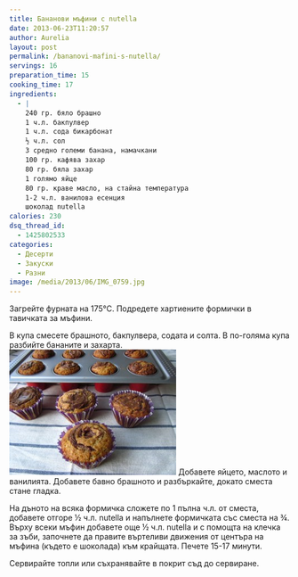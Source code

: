 ```yaml
---
title: Бананови мъфини с nutella
date: 2013-06-23T11:20:57
author: Aurelia
layout: post
permalink: /bananovi-mafini-s-nutella/
servings: 16
preparation_time: 15
cooking_time: 17
ingredients:
  - |
    240 гр. бяло брашно
    1 ч.л. бакпулвер
    1 ч.л. сода бикарбонат
    ½ ч.л. сол
    3 средно големи банана, намачкани
    100 гр. кафява захар
    80 гр. бяла захар
    1 голямо яйце
    80 гр. краве масло, на стайна температура
    1-2 ч.л. ванилова есенция
    шоколад nutella
calories: 230
dsq_thread_id:
  - 1425802533
categories:
  - Десерти
  - Закуски
  - Разни
image: /media/2013/06/IMG_0759.jpg
---
```

Загрейте фурната на 175°С. Подредете хартиените формички в тавичката за мъфини.
  
В купа смесете брашното, бакпулвера, содата и солта. В по-голяма купа разбийте бананите и захарта.
<img src="/media/2013/06/IMG_0749-300x225.jpg" class="alignleft" />
Добавете яйцето, маслото и ванилията. Добавете бавно брашното и разбъркайте, докато сместа стане гладка.
  
На дъното на всяка формичка сложете по 1 пълна ч.л. от сместа, добавете отгоре ½ ч.л. nutella и напълнете формичката със сместа на ¾. Върху всеки мъфин добавете още ½ ч.л. nutella и с помощта на клечка за зъби, започнете да правите въртеливи движения от центъра на мъфина (където е шоколада) към крайщата. Печете 15-17 минути.
  
Сервирайте топли или съхранявайте в покрит съд до сервиране.